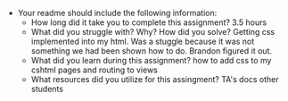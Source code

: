 
- Your readme should include the following information:
	- How long did it take you to complete this assignment?
	3.5 hours
	- What did you struggle with? Why? How did you solve?
	Getting css implemented into my html. Was a stuggle because it was not 
	something we had been shown how to do. Brandon figured it out.
	- What did you learn during this assignment?
	how to add css to my cshtml pages and routing to views
    - What resources did you utilize for this assingment?
	TA's docs other students

